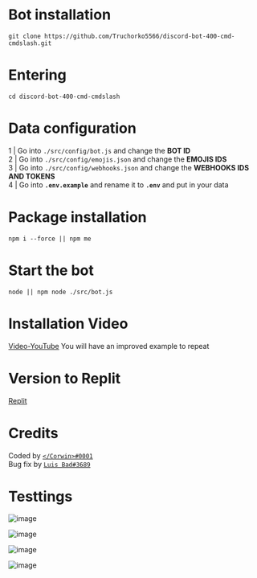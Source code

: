 # Bot installation

```
git clone https://github.com/Truchorko5566/discord-bot-400-cmd-cmdslash.git
```
# Entering
```
cd discord-bot-400-cmd-cmdslash
```
# Data configuration
1 | Go into ` ./src/config/bot.js ` and change the **BOT ID**<br />
2 | Go into ` ./src/config/emojis.json ` and change the **EMOJIS IDS**<br />
3 | Go into ` ./src/config/webhooks.json ` and change the **WEBHOOKS IDS AND TOKENS**<br />
4 | Go into **`.env.example`** and rename it to **`.env`** and put in your data<br />

# Package installation
```
npm i --force || npm me
```

# Start the bot
```
node || npm node ./src/bot.js
```

# Installation Video

[Video-YouTube](https://www.youtube.com/watch?v=n_ZJI3BSt0I) You will have an improved example to repeat

# Version to Replit

[Replit](https://replit.com/@discord00/discordbot-400-cmd-slash)

# Credits

Coded by [`</Corwin>#0001`](https://discord.com/users/755297485328482356)<br />
Bug fix by [`Luis Bad#3689`](https://team.arcades.ga/discord)<br />

# Testtings

![image](https://cdn.discordapp.com/attachments/1023011914336444486/1023708378301743214/unknown.png)

![image](https://cdn.discordapp.com/attachments/1023011914336444486/1023708377949425745/unknown.png)

![image](https://cdn.discordapp.com/attachments/1023014111925243964/1023707572156510389/unknown.png)

![image](https://cdn.discordapp.com/attachments/1023011914336444486/1023708061497561108/unknown.png)

